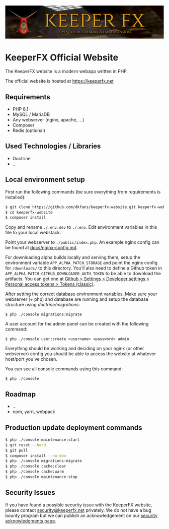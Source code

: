 ![KeeperFX Website Homepage](/public/img/banner/top-banner.png)

KeeperFX Official Website
=========================

The KeeperFX website is a modern webapp written in PHP.

The official website is hosted at https://keeperfx.net

## Requirements

- PHP 8.1
- MySQL / MariaDB
- Any webserver (nginx, apache, ...)
- Composer
- Redis (optional)

## Used Technologies / Libraries

- Doctrine
- ...

## Local environment setup

First run the following commands (be sure everything from requirements is installed):

```bash
$ git clone https://github.com/dkfans/keeperfx-website.git keeperfx-website
$ cd keeperfx-website
$ composer install
```
Copy and rename `./.env.dev` to `./.env`. Edit environment variables in this file to your local webstack.

Point your webserver to `./public/index.php`. An example nginx config can be found at [docs/nginx-config.md](docs/nginx-config.md).

For downloading alpha builds locally and serving them, setup the environment variable `APP_ALPHA_PATCH_STORAGE` and point the nginx config for `/downloads/` to this directory.
You'll also need to define a Github token in `APP_ALPHA_PATCH_GITHUB_DOWNLOADER_AUTH_TOKEN` to be able to download the artifacts.
You can get one at [Github > Settings > Developer settings > Personal access tokens > Tokens (classic)](https://github.com/settings/tokens).

After setting the correct database environment variables. Make sure your webserver (+ php) and database are running and setup the database structure using *doctrine/migrations*:

```
$ php ./console migrations:migrate
```

A user account for the admin panel can be created with the following command:

```
$ php ./console user:create <username> <password> admin
```

Everything should be working and deciding on your nginx (or other webserver) config you should be able to access the website at whatever host/port you've chosen.

You can see all console commands using this command:

```
$ php ./console
```

## Roadmap

- ...
- npm, yarn, webpack

## Production update deployment commands

```bash
$ php ./console maintenance:start
$ git reset --hard
$ git pull
$ composer install --no-dev
$ php ./console migrations:migrate
$ php ./console cache:clear
$ php ./console cache:warm
$ php ./console maintenance:stop
```

## Security Issues

If you have found a possible security issue with the KeeperFX website, please contact [security@keeperfx.net](mailto:security@keeperfx.net) privately. We do not have a bug bounty program but we can publish an acknowledgement on our [security acknowledgments page](https://keeperfx.net/security-acknowledgments).
